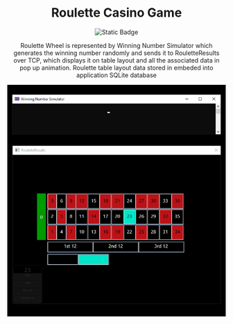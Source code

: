<h1 align="center"> Roulette Casino Game </h1>

 <div align="center">

![Static Badge](https://img.shields.io/badge/Release-v.0.412.2-turqoise)
 </div>
 <p align="center">Roulette Wheel is represented by Winning Number Simulator which generates the winning number randomly and sends it to RouletteResults over TCP, which displays it on table layout and all the associated data in pop up animation.
Roulette table layout data stored in embeded into application SQLite database</p>
<div align="center">

  ![Roulette Casino Game](RouletteCasinoGame.gif)

</div>


 